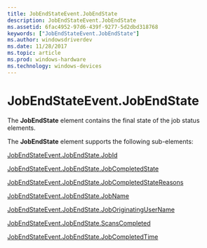 ```yaml
---
title: JobEndStateEvent.JobEndState
description: JobEndStateEvent.JobEndState
ms.assetid: 6fac4952-97d6-439f-9277-5d2dbd318768
keywords: ["JobEndStateEvent.JobEndState"]
ms.author: windowsdriverdev
ms.date: 11/28/2017
ms.topic: article
ms.prod: windows-hardware
ms.technology: windows-devices
---
```


# JobEndStateEvent.JobEndState


The **JobEndState** element contains the final state of the job status elements.

The **JobEndState** element supports the following sub-elements:

[JobEndStateEvent.JobEndState.JobId](jobendstateevent-jobendstate-jobid.md)

[JobEndStateEvent.JobEndState.JobCompletedState](jobendstateevent-jobendstate-jobcompletedstate.md)

[JobEndStateEvent.JobEndState.JobCompletedStateReasons](jobendstateevent-jobendstate-jobcompletedstatereasons.md)

[JobEndStateEvent.JobEndState.JobName](jobendstateevent-jobendstate-jobname.md)

[JobEndStateEvent.JobEndState.JobOriginatingUserName](jobendstateevent-jobendstate-joboriginatingusername.md)

[JobEndStateEvent.JobEndState.ScansCompleted](jobendstateevent-jobendstate-scanscompleted.md)

[JobEndStateEvent.JobEndState.JobCompletedTime](jobendstateevent-jobendstate-jobcompletedtime.md)

 

 





